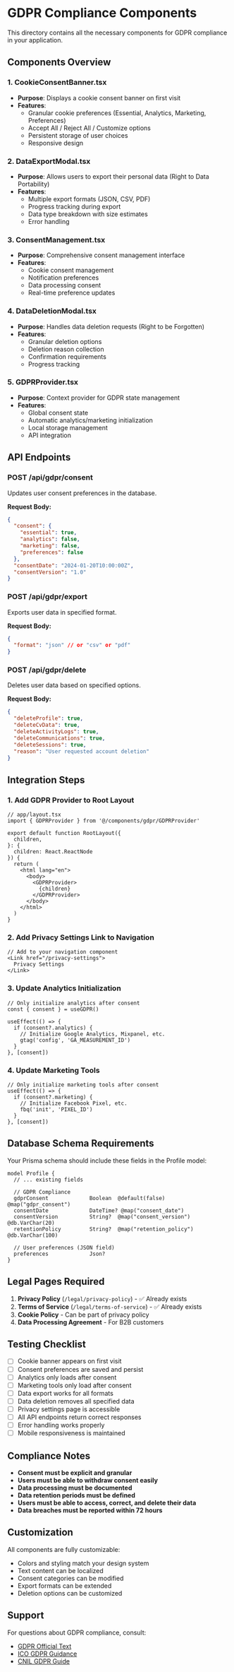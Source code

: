 # GDPR Compliance Components

This directory contains all the necessary components for GDPR compliance in your application.

## Components Overview

### 1. CookieConsentBanner.tsx
- **Purpose**: Displays a cookie consent banner on first visit
- **Features**: 
  - Granular cookie preferences (Essential, Analytics, Marketing, Preferences)
  - Accept All / Reject All / Customize options
  - Persistent storage of user choices
  - Responsive design

### 2. DataExportModal.tsx
- **Purpose**: Allows users to export their personal data (Right to Data Portability)
- **Features**:
  - Multiple export formats (JSON, CSV, PDF)
  - Progress tracking during export
  - Data type breakdown with size estimates
  - Error handling

### 3. ConsentManagement.tsx
- **Purpose**: Comprehensive consent management interface
- **Features**:
  - Cookie consent management
  - Notification preferences
  - Data processing consent
  - Real-time preference updates

### 4. DataDeletionModal.tsx
- **Purpose**: Handles data deletion requests (Right to be Forgotten)
- **Features**:
  - Granular deletion options
  - Deletion reason collection
  - Confirmation requirements
  - Progress tracking

### 5. GDPRProvider.tsx
- **Purpose**: Context provider for GDPR state management
- **Features**:
  - Global consent state
  - Automatic analytics/marketing initialization
  - Local storage management
  - API integration

## API Endpoints

### POST /api/gdpr/consent
Updates user consent preferences in the database.

**Request Body:**
```json
{
  "consent": {
    "essential": true,
    "analytics": false,
    "marketing": false,
    "preferences": false
  },
  "consentDate": "2024-01-20T10:00:00Z",
  "consentVersion": "1.0"
}
```

### POST /api/gdpr/export
Exports user data in specified format.

**Request Body:**
```json
{
  "format": "json" // or "csv" or "pdf"
}
```

### POST /api/gdpr/delete
Deletes user data based on specified options.

**Request Body:**
```json
{
  "deleteProfile": true,
  "deleteCvData": true,
  "deleteActivityLogs": true,
  "deleteCommunications": true,
  "deleteSessions": true,
  "reason": "User requested account deletion"
}
```

## Integration Steps

### 1. Add GDPR Provider to Root Layout

```tsx
// app/layout.tsx
import { GDPRProvider } from '@/components/gdpr/GDPRProvider'

export default function RootLayout({
  children,
}: {
  children: React.ReactNode
}) {
  return (
    <html lang="en">
      <body>
        <GDPRProvider>
          {children}
        </GDPRProvider>
      </body>
    </html>
  )
}
```

### 2. Add Privacy Settings Link to Navigation

```tsx
// Add to your navigation component
<Link href="/privacy-settings">
  Privacy Settings
</Link>
```

### 3. Update Analytics Initialization

```tsx
// Only initialize analytics after consent
const { consent } = useGDPR()

useEffect(() => {
  if (consent?.analytics) {
    // Initialize Google Analytics, Mixpanel, etc.
    gtag('config', 'GA_MEASUREMENT_ID')
  }
}, [consent])
```

### 4. Update Marketing Tools

```tsx
// Only initialize marketing tools after consent
useEffect(() => {
  if (consent?.marketing) {
    // Initialize Facebook Pixel, etc.
    fbq('init', 'PIXEL_ID')
  }
}, [consent])
```

## Database Schema Requirements

Your Prisma schema should include these fields in the Profile model:

```prisma
model Profile {
  // ... existing fields
  
  // GDPR Compliance
  gdprConsent             Boolean  @default(false) @map("gdpr_consent")
  consentDate             DateTime? @map("consent_date")
  consentVersion          String?  @map("consent_version") @db.VarChar(20)
  retentionPolicy         String?  @map("retention_policy") @db.VarChar(100)
  
  // User preferences (JSON field)
  preferences             Json?
}
```

## Legal Pages Required

1. **Privacy Policy** (`/legal/privacy-policy`) - ✅ Already exists
2. **Terms of Service** (`/legal/terms-of-service`) - ✅ Already exists
3. **Cookie Policy** - Can be part of privacy policy
4. **Data Processing Agreement** - For B2B customers

## Testing Checklist

- [ ] Cookie banner appears on first visit
- [ ] Consent preferences are saved and persist
- [ ] Analytics only loads after consent
- [ ] Marketing tools only load after consent
- [ ] Data export works for all formats
- [ ] Data deletion removes all specified data
- [ ] Privacy settings page is accessible
- [ ] All API endpoints return correct responses
- [ ] Error handling works properly
- [ ] Mobile responsiveness is maintained

## Compliance Notes

- **Consent must be explicit and granular**
- **Users must be able to withdraw consent easily**
- **Data processing must be documented**
- **Data retention periods must be defined**
- **Users must be able to access, correct, and delete their data**
- **Data breaches must be reported within 72 hours**

## Customization

All components are fully customizable:
- Colors and styling match your design system
- Text content can be localized
- Consent categories can be modified
- Export formats can be extended
- Deletion options can be customized

## Support

For questions about GDPR compliance, consult:
- [GDPR Official Text](https://gdpr-info.eu/)
- [ICO GDPR Guidance](https://ico.org.uk/for-organisations/guide-to-data-protection/guide-to-the-general-data-protection-regulation-gdpr/)
- [CNIL GDPR Guide](https://www.cnil.fr/en/gdpr)
